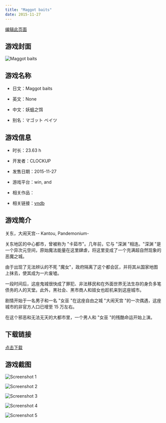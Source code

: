 ```yaml
---
title: "Maggot baits"
date: 2015-11-27
---
```

[编辑此页面](https://github.com/ACG-3/ADV3-source/blob/main/source/_posts/games/Maggot%20baits.md)

## 游戏封面

![Maggot baits](https%3A//pan.timero.xyz/onedrive/img_lib_001/Maggot%20baits_cover.avif)


## 游戏名称

- 日文：Maggot baits
- 英文：None
- 中文：妖蛆之饵

- 别名：マゴット ベイツ


## 游戏信息

- 时长：23.63 h
- 开发者：CLOCKUP
- 发售日期：2015-11-27
- 游戏平台：win, and
- 相关作品：

- 相关链接：[vndb](https://vndb.org/v18077)


## 游戏简介

关东，大闹天宫-- Kantou, Pandemonium-

关东地区的中心都市，曾被称为 "卡茹市"。几年前，它与 "深渊 "相连。"深渊 "是一个异次元空间，原始魔法能量在这里肆虐，将这里变成了一个充满超自然现象的恶魔之城。

由于出现了无法辨认的不死 "魔女"，政府隔离了这个都会区，并将其从国家地图上抹去，使其成为一片废墟。

一段时间后，这座鬼城很快成了罪犯、非法移民和在外面世界无法生存的身负多笔债务的人的天堂。此外，黑社会、黑市商人和妓女也趁机来到这座城市。

剧情开始于一名男子和一名 "女巫 "在这座自由之城 "大闹天宫 "的一次偶遇，这座城市的非官方人口已增至 15 万左右。

在这个邪恶和无法无天的大都市里，一个男人和 "女巫 "的残酷命运开始上演。




## 下载链接

[点击下载](https://pan.timero.xyz/onedrive/adv_lib_001/Maggot%20baits)


## 游戏截图


![Screenshot 1](https%3A//pan.timero.xyz/onedrive/img_lib_001/Maggot%20baits_Screenshot_1.avif)

![Screenshot 2](https%3A//pan.timero.xyz/onedrive/img_lib_001/Maggot%20baits_Screenshot_2.avif)

![Screenshot 3](https%3A//pan.timero.xyz/onedrive/img_lib_001/Maggot%20baits_Screenshot_3.avif)

![Screenshot 4](https%3A//pan.timero.xyz/onedrive/img_lib_001/Maggot%20baits_Screenshot_4.avif)

![Screenshot 5](https%3A//pan.timero.xyz/onedrive/img_lib_001/Maggot%20baits_Screenshot_5.avif)

